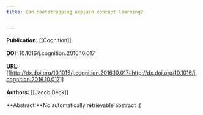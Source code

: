 ```yaml
---
title: Can bootstrapping explain concept learning?


---
```


**Publication:** [[Cognition]]<br><br>**DOI:** 10.1016/j.cognition.2016.10.017                                  
<br>**URL:**[[http://dx.doi.org/10.1016/j.cognition.2016.10.017::http://dx.doi.org/10.1016/j.cognition.2016.10.017]]<br><br>**Authors:** [[Jacob Beck]] <br><br>**Abstract:**No automatically retrievable abstract :(

